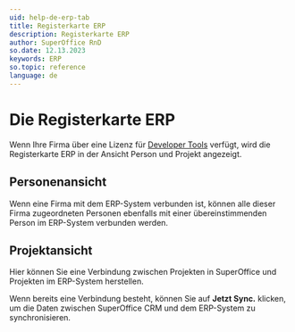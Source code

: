 ```yaml
---
uid: help-de-erp-tab
title: Registerkarte ERP
description: Registerkarte ERP
author: SuperOffice RnD
so.date: 12.13.2023
keywords: ERP
so.topic: reference
language: de
---
```


# Die Registerkarte ERP

Wenn Ihre Firma über eine Lizenz für [Developer Tools][1] verfügt, wird die Registerkarte ERP in der Ansicht Person und Projekt angezeigt.

## Personenansicht

Wenn eine Firma mit dem ERP-System verbunden ist, können alle dieser Firma zugeordneten Personen ebenfalls mit einer übereinstimmenden Person im ERP-System verbunden werden.

## Projektansicht

Hier können Sie eine Verbindung zwischen Projekten in SuperOffice und Projekten im ERP-System herstellen.

Wenn bereits eine Verbindung besteht, können Sie auf **Jetzt Sync.** klicken, um die Daten zwischen SuperOffice CRM und dem ERP-System zu synchronisieren.

<!-- Referenced links -->
[1]:https://docs.superoffice.com/en/admin/license/expander-services/tool-box.html

<!-- Referenced images -->
